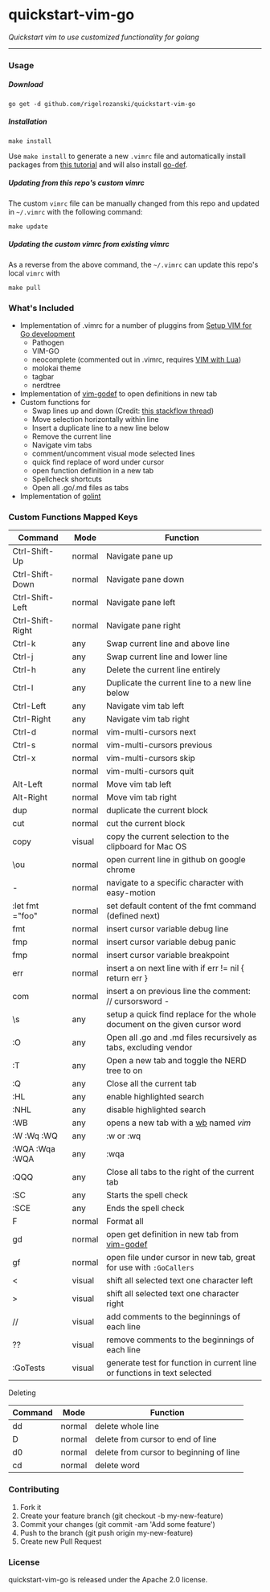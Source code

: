 # quickstart-vim-go

_Quickstart vim to use customized functionality for golang_

---

### Usage

##### Download
```
go get -d github.com/rigelrozanski/quickstart-vim-go
```

##### Installation
```
make install
```

Use `make install` to generate a new `.vimrc` file and automatically install
packages from [this tutorial][1] and will also install [go-def][3].

##### Updating from this repo's custom vimrc
The custom `vimrc` file can be manually changed from this repo and updated in
`~/.vimrc` with the following command:
```
make update
```

##### Updating the custom vimrc from existing vimrc
As a reverse from the above command, the  `~/.vimrc` can update this repo's
local `vimrc` with
```
make pull 
```

### What's Included

- Implementation of .vimrc for a number of pluggins from [Setup VIM for Go development][1]
  - Pathogen
  - VIM-GO
  - neocomplete (commented out in .vimrc, requires [VIM with Lua][2])
  - molokai theme
  - tagbar
  - nerdtree
- Implementation of [vim-godef][3] to open definitions in new tab
- Custom functions for 
  - Swap lines up and down (Credit: [this stackflow thread][4])
  - Move selection horizontally within line
  - Insert a duplicate line to a new line below
  - Remove the current line
  - Navigate vim tabs
  - comment/uncomment visual mode selected lines
  - quick find replace of word under cursor 
  - open function definition in a new tab 
  - Spellcheck shortcuts 
  - Open all .go/.md files as tabs
- Implementation of [golint][5]

[1]: https://unknwon.io/setup-vim-for-go-development/
[2]: https://gist.github.com/jdewit/9818870
[3]: https://github.com/dgryski/vim-godef
[4]: http://stackoverflow.com/questions/741814/move-entire-line-up-and-down-in-vim
[5]: https://github.com/golang/lint

### Custom Functions Mapped Keys

| Command          | Mode   | Function                                                                     |
|------------------|--------|------------------------------------------------------------------------------|
| Ctrl-Shift-Up    | normal | Navigate pane up                                                             |
| Ctrl-Shift-Down  | normal | Navigate pane down                                                           |
| Ctrl-Shift-Left  | normal | Navigate pane left                                                           |
| Ctrl-Shift-Right | normal | Navigate pane right                                                          |
| Ctrl-k           | any    | Swap current line and above line                                             |
| Ctrl-j           | any    | Swap current line and lower line                                             |
| Ctrl-h           | any    | Delete the current line entirely                                             |
| Ctrl-l           | any    | Duplicate the current line to a new line below                               |
| Ctrl-Left        | any    | Navigate vim tab left                                                        |
| Ctrl-Right       | any    | Navigate vim tab right                                                       |
| Ctrl-d           | normal | vim-multi-cursors next                                                       |
| Ctrl-s           | normal | vim-multi-cursors previous                                                   |
| Ctrl-x           | normal | vim-multi-cursors skip                                                       |
| <esp>            | normal | vim-multi-cursors quit                                                       |
| Alt-Left         | normal | Move vim tab left                                                            |
| Alt-Right        | normal | Move vim tab right                                                           |
| dup              | normal | duplicate the current block                                                  |
| cut              | normal | cut the current block                                                        |
| copy             | visual | copy the current selection to the clipboard for Mac OS                       |
| \ou              | normal | open current line in github on google chrome                                 |
| <tab>-<char>     | normal | navigate to a specific character with easy-motion                            |
| :let fmt ="foo"  | normal | set default content of the fmt command (defined next)                        |
| fmt              | normal | insert cursor variable debug line                                            |
| fmp              | normal | insert cursor variable debug panic                                           |
| fmp              | normal | insert cursor variable breakpoint                                            |
| err              | normal | insert a on next  line with if err != nil { return err }                     |
| com              | normal | insert a on previous line the comment: // cursorsword -                      |
| \s               | any    | setup a quick find replace for the whole document on the given cursor word   |
| :O               | any    | Open all .go and .md files recursively as tabs, excluding vendor             |
| :T               | any    | Open a new tab and toggle the NERD tree to on                                |
| :Q               | any    | Close all the current tab                                                    |
| :HL              | any    | enable highlighted search                                                    |
| :NHL             | any    | disable highlighted search                                                   |
| :WB              | any    | opens a new tab with a [wb](https://github.com/rigelrozanski/wb) named _vim_ |
| :W :Wq :WQ       | any    | :w or :wq                                                                    |
| :WQA :Wqa :WQA   | any    | :wqa                                                                         |
| :QQQ             | any    | Close all tabs to the right of the current tab                               |
| :SC              | any    | Starts the spell check                                                       |
| :SCE             | any    | Ends the spell check                                                         |
| F                | normal | Format all                                                                   |
| gd               | normal | open get definition in new tab from [vim-godef][4]                           |
| gf               | normal | open file under cursor in new tab, great for use with `:GoCallers`           |
| <                | visual | shift all selected text one character left                                   |
| >                | visual | shift all selected text one character right                                  |
| //               | visual | add comments to the beginnings of each line                                  |
| ??               | visual | remove comments to the beginnings of each line                               |
| :GoTests         | visual | generate test for function in current line or functions in text selected     |
   
Deleting 

| Command          | Mode   | Function                                                                     |
|------------------|--------|------------------------------------------------------------------------------|
| dd               | normal | delete whole line                                                            |
| D                | normal | delete from cursor to end of line                                            |
| d0               | normal | delete from cursor to beginning of line                                      |
| cd               | normal | delete word                                                                  |
 
### Contributing

1. Fork it
2. Create your feature branch (git checkout -b my-new-feature)
3. Commit your changes (git commit -am 'Add some feature')
4. Push to the branch (git push origin my-new-feature)
5. Create new Pull Request

### License

quickstart-vim-go is released under the Apache 2.0 license.
